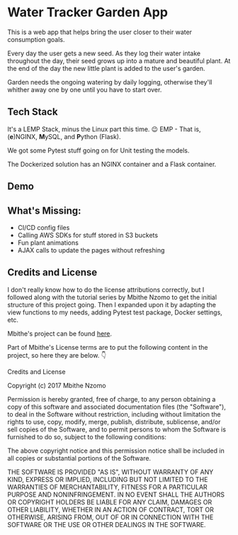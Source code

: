 #  Water Tracker Garden App

This is a web app that helps bring the user closer to their water consumption goals.

Every day the user gets a new seed. As they log their water intake throughout the day, their seed grows up into a mature and beautiful plant. At the end of the day the new little plant is added to the user's garden.

Garden needs the ongoing watering by daily logging, otherwise they'll whither away one by one until you have to start over.

##  Tech Stack

It's a LEMP Stack, minus the Linux part this time. :wink: EMP - That is, (**e**)NGINX, **M**ySQL, and **P**ython (Flask).

We got some Pytest stuff going on for Unit testing the models.

The Dockerized solution has an NGINX container and a Flask container.
  
##  Demo

  
## What's Missing:
  - CI/CD config files
  - Calling AWS SDKs for stuff stored in S3 buckets
  - Fun plant animations
  - AJAX calls to update the pages without refreshing
  

##  Credits and License
I don't really know how to do the license attributions correctly, but I followed along with the tutorial series by Mbithe Nzomo to get the initial structure of this project going. Then I expanded upon it by adapting the view functions to my needs, adding Pytest test package, Docker settings, etc.

Mbithe's project can be found [here](https://github.com/mbithenzomo/project-dream-team-three).

  

Part of Mbithe's License terms are to put the following content in the project, so here they are below. :point_down: 

  

Credits and License

  

Copyright (c) 2017 Mbithe Nzomo

  

Permission is hereby granted, free of charge, to any person obtaining a copy of this software and associated documentation files (the "Software"), to deal in the Software without restriction, including without limitation the rights to use, copy, modify, merge, publish, distribute, sublicense, and/or sell copies of the Software, and to permit persons to whom the Software is furnished to do so, subject to the following conditions:

  

The above copyright notice and this permission notice shall be included in all copies or substantial portions of the Software.

  

THE SOFTWARE IS PROVIDED "AS IS", WITHOUT WARRANTY OF ANY KIND, EXPRESS OR IMPLIED, INCLUDING BUT NOT LIMITED TO THE WARRANTIES OF MERCHANTABILITY, FITNESS FOR A PARTICULAR PURPOSE AND NONINFRINGEMENT. IN NO EVENT SHALL THE AUTHORS OR COPYRIGHT HOLDERS BE LIABLE FOR ANY CLAIM, DAMAGES OR OTHER LIABILITY, WHETHER IN AN ACTION OF CONTRACT, TORT OR OTHERWISE, ARISING FROM, OUT OF OR IN CONNECTION WITH THE SOFTWARE OR THE USE OR OTHER DEALINGS IN THE SOFTWARE.
